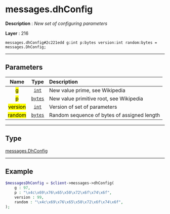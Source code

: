 # messages.dhConfig

**Description** : *New set of configuring parameters*

**Layer** : 216

```tl
messages.dhConfig#2c221edd g:int p:bytes version:int random:bytes = messages.DhConfig;
```

---

## Parameters

| Name | Type | Description |
| :---: | :---: | :--- |
| <mark>g</mark> | [`int`](type/int) | New value prime, see Wikipedia |
| <mark>p</mark> | [`bytes`](type/bytes) | New value primitive root, see Wikipedia |
| <mark>version</mark> | [`int`](type/int) | Version of set of parameters |
| <mark>random</mark> | [`bytes`](type/bytes) | Random sequence of bytes of assigned length |

---

## Type

[messages.DhConfig](type/messages.DhConfig)

---

## Example

```php
$messagesDhConfig = $client->messages->dhConfig(
	g : 97,
	p : "\x4c\x69\x76\x65\x50\x72\x6f\x74\x6f",
	version : 99,
	random : "\x4c\x69\x76\x65\x50\x72\x6f\x74\x6f",
);
```